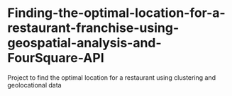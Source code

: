 # Finding-the-optimal-location-for-a-restaurant-franchise-using-geospatial-analysis-and-FourSquare-API
Project to find the optimal location for a restaurant using clustering and geolocational data

